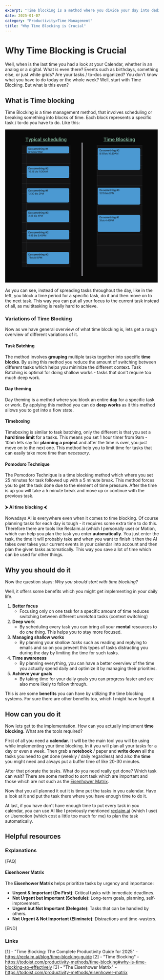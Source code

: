 ```yaml
---
excerpt: "Time blocking is a method where you divide your day into dedicated time segments for specific tasks. Instead of working from a to-do list, you assign each task to a particular time slot in your calendar. This approach helps improve focus, productivity, and time awareness."
date: 2025-01-07
category: "Productivity>Time Management"
title: "Why Time Blocking is Crucial"
---
```

# Why Time Blocking is Crucial

Well, when is the last time you had a look at your Calendar, whether in an analog or a digital. What is even there? Events such as birthdays, something else, or just white grids? Are your tasks /  to-dos organized? You don't know what you have to do today or the whole week? Well, start with Time Blocking. But what is this even?

## What is Time blocking

Time Blocking is a time management method, that involves scheduling or breaking something into blocks of time. Each block represents a specific task / to-do you have to do.
Like this:

![Time Blocking](/content/posts/images/Time-Blocking.png)

As you can see, instead of spreading tasks throughout the day, like in the left, you block a time period for a specific task, do it and then move on to the next task. This way you can put all your focus to the current task instead of all, as multitasking is really hard to achieve.

### Variations of Time Blocking

Now as we have general overview of what time blocking is, lets get a rough overview of different variations of it.

#### Task Batching

The method involves **grouping** multiple tasks together into specific **time blocks**. By using this method you reduce the amount of switching between different tasks which helps you minimize the different context. Task Batching is optimal for doing shallow works - tasks that don't require too much deep work.

#### Day theming

Day theming is a method where you block an entire **day** for a specific task or work. By applying this method you can do **deep works** as it this method allows you to get into a flow state.

#### Timeboxing

Timeboxing is similar to task batching, only the different is that you set a **hard time limit** for a tasks. This means you set 1 hour timer from 9am - 10am lets say for **planning a project** and after the time is over, you just move on to the next one. This method help you to limit time for tasks that can easily take more time than *necessary*.

#### Pomodoro Technique

The Pomodoro Technique is a time blocking method which where you set 25 minutes for task followed up with a 5 minute break. This method forces you to get the task done due to the element of time pressure. After the time is up you will take a 5 minute break and move up or continue with the previous task.

#### ⮞ AI time blocking ⮜

Nowadays AI is everywhere even when it comes to time blocking. Of course planning tasks for each day is tough - it requires some extra time to do this. Therefore there are tools like Reclaim.ai (which I personally use) or Motion, which can help you plan the task you enter **automatically**. You just enter the task, the time it will probably take and when you want to finish it then the AI takes over takes your current events in your calendar into account and then plan the given tasks automatically. This way you save a lot of time which can be used for other things.

## Why you should do it

Now the question stays: *Why you should start with time blocking?*

Well, it offers some benefits which you might get implementing in your daily life.

1. **Better focus**
   - Focusing only on one task for a specific amount of time reduces switching between different *unrelated* tasks (context switching)
2. **Deep work**
   - By scheduling every task you can bring all your **mental** resources to do *one* thing. This helps you to stay more focused.
3. **Managing shallow works**
   - By planning your *shallow tasks* such as reading and replying to emails and so on you prevent this types of tasks distracting you during the day  by limiting the time for such tasks.
4. **Time awareness**
   - By planning everything, you can have a better overview of the time you actually spend daily and optimize it by managing their priorities.
5. **Achieve your goals**
   - By taking time for your daily goals you can progress faster and are also more likely to follow through.

This is are some **benefits** you can have by utilizing the time blocking systems. For sure there are other benefits too, which I might have forget it.

## How can you do it

Now lets get to the implementation. How can you actually implement **time blocking**. What are the tools required?

First of all you need a **calendar**. It will be the main tool you will be using while implementing your time blocking. In it you will plan all your tasks for a day or even a week. Then grab a **notebook**  / paper and **write down** all the tasks you need to get done (weekly / daily regardless) and also the **time** you might need and always put a buffer time of like 20-30 minutes.

After that priorate the tasks. What do you need really get done? Which task can wait? There are some method to sort task which are important and those which are not such as the [Eisenhower Matrix](#eisenhower-matrix).

Now that you all planned it out it is time put the tasks in you calendar. Have a look at it and put the task there where you have enough time to do it.

At last, if you have don't have enough time to put every task in you calendar, you can use AI like I previously mentioned [reclaim.ai](https://reclaim.ai)  (which I use) or Usemotion  (which cost a little too much for me) to plan the task automatically.

## Helpful resources

### Explanations

[FAQ]

#### Eisenhower Matrix

The **Eisenhower Matrix** helps prioritize tasks by urgency and importance:

- **Urgent & Important (Do First)**: Critical tasks with immediate deadlines.
- **Not Urgent but Important (Schedule)**: Long-term goals, planning, self-improvement.
- **Urgent but Not Important (Delegate)**: Tasks that can be handled by others.
- **Not Urgent & Not Important (Eliminate)**: Distractions and time-wasters.

[END]

### Links

[1] - "Time Blocking: The Complete Productivity Guide for 2025" - https://reclaim.ai/blog/time-blocking-guide
[2] - "Time Blocking" - https://todoist.com/productivity-methods/time-blocking#why-is-time-blocking-so-effectively
[3] - "The Eisenhower Matrix" - https://todoist.com/productivity-methods/eisenhower-matrix
